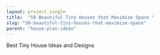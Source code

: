```yaml
---
layout: project_single
title:  "50 Beautiful Tiny Houses that Maximize Space "
slug: "50-beautiful-tiny-houses-that-maximize-space"
parent: "house-plan-ideas"
---
```

Best Tiny House Ideas and Designs